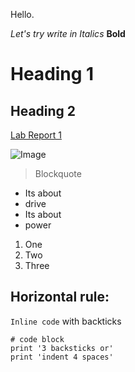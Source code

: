 Hello. 

*Let's try write in Italics*
**Bold**

# Heading 1

## Heading 2

[Lab Report 1](https://ajkristanto.github.io/cse15l-lab-reports/labreport1.html)

![Image](https://ca-times.brightspotcdn.com/dims4/default/4aa3a5e/2147483647/strip/true/crop/4608x3072+0+0/resize/1486x991!/quality/90/?url=https%3A%2F%2Fcalifornia-times-brightspot.s3.amazonaws.com%2F5e%2F38%2F8832a90e4e75a4446d3dce96c265%2Ftv-the-rock-35464.jpg)

> Blockquote 

* Its about
* drive
* Its about
* power

1. One
2. Two 
3. Three

Horizontal rule: 
--- 

`Inline code` with backticks

```
# code block
print '3 backsticks or'
print 'indent 4 spaces'
```
